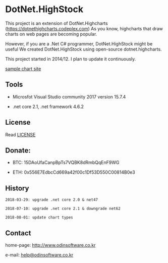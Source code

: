 # DotNet.HighStock

This project is an extension of DotNet.Highcharts (https://dotnethighcharts.codeplex.com)
As you know, highcharts that draw charts on web pages are becoming popular.

However, if you are a .Net C# programmer, DotNet.HighStock might be useful
We created DotNet.HighStock using open-source dotnet.highcharts.

This project started in 2014/12. I plan to update it continuously.

[sample chart site](http://chart.bgc-e.com)

## Tools

- Microsfot Visual Studio community 2017 version 15.7.4

- .net core 2.1, .net framework 4.6.2

## License

Read [LICENSE](LICENSE)

## Donate:

- BTC: 15DAoUfaCanpBpTs7VQBK8dRmbQqEnF9WG

- ETH: 0x556E7EdbcCd669a42f00c1Df53D550C00814B0e3

## History

```
2018-03-29: upgrade .net core 2.0 & net47

2018-07-10: upgrade .net core 2.1 & downgrade net62

2018-08-01: update chart types

```

## Contact

home-page: http://www.odinsoftware.co.kr

e-mail: help@odinsoftware.co.kr